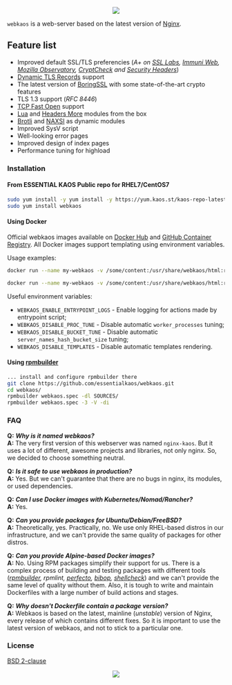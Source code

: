 <p align="center"><a href="#readme"><img src="https://gh.kaos.st/webkaos.svg"/></a></p>

`webkaos` is a web-server based on the latest version of [Nginx](http://nginx.org).

## Feature list

* Improved default SSL/TLS preferencies (_A+ on [SSL Labs](https://www.ssllabs.com/ssltest/analyze.html?d=essentialkaos.com), [Immuni Web](https://www.immuniweb.com/ssl/?id=WHUz0U3v), [Mozilla Observatory](https://observatory.mozilla.org/analyze/essentialkaos.com), [CryptCheck](https://tls.imirhil.fr/https/essentialkaos.com) and [Security Headers](https://securityheaders.com/?q=essentialkaos.com&followRedirects=on)_)
* [Dynamic TLS Records](https://blog.cloudflare.com/optimizing-tls-over-tcp-to-reduce-latency/) support
* The latest version of [BoringSSL](https://boringssl.googlesource.com/boringssl/) with some state-of-the-art crypto features
* TLS 1.3 support (_RFC 8446_)
* [TCP Fast Open](https://en.wikipedia.org/wiki/TCP_Fast_Open) support
* [Lua](https://github.com/openresty/lua-nginx-module) and [Headers More](https://github.com/openresty/headers-more-nginx-module) modules from the box
* [Brotli](https://github.com/eustas/ngx_brotli) and [NAXSI](https://github.com/nbs-system/naxsi) as dynamic modules
* Improved SysV script
* Well-looking error pages
* Improved design of index pages
* Performance tuning for highload

### Installation

#### From ESSENTIAL KAOS Public repo for RHEL7/CentOS7

```bash
sudo yum install -y yum install -y https://yum.kaos.st/kaos-repo-latest.el7.noarch.rpm
sudo yum install webkaos
```

#### Using Docker

Official webkaos images available on [Docker Hub](http://kaos.sh/d/webkaos) and [GitHub Container Registry](https://kaos.sh/p/webkaos). All Docker images support templating using environment variables.

Usage examples:

```bash
docker run --name my-webkaos -v /some/content:/usr/share/webkaos/html:ro -p 8080:80 -d essentialkaos/webkaos:centos7

```

```bash
docker run --name my-webkaos -v /some/content:/usr/share/webkaos/html:ro -p 8080:8080 -d essentialkaos/webkaos:centos7-unprivileged

```

Useful environment variables:

* `WEBKAOS_ENABLE_ENTRYPOINT_LOGS` - Enable logging for actions made by entrypoint script;
* `WEBKAOS_DISABLE_PROC_TUNE` - Disable automatic `worker_processes` tuning;
* `WEBKAOS_DISABLE_BUCKET_TUNE` - Disable automatic `server_names_hash_bucket_size` tuning;
* `WEBKAOS_DISABLE_TEMPLATES` - Disable automatic templates rendering.

#### Using [rpmbuilder](https://github.com/essentialkaos/rpmbuilder)

```bash
... install and configure rpmbuilder there
git clone https://github.com/essentialkaos/webkaos.git
cd webkaos/
rpmbuilder webkaos.spec -dl SOURCES/
rpmbuilder webkaos.spec -3 -V -di
```

### FAQ

**Q:** **_Why is it named webkaos?_**<br/>
**A:** The very first version of this webserver was named `nginx-kaos`. But it uses a lot of different, awesome projects and libraries, not only nginx. So, we decided to choose something neutral.

**Q:** **_Is it safe to use webkaos in production?_**<br/>
**A:** Yes. But we can't guarantee that there are no bugs in nginx, its modules, or used dependencies.

**Q:** **_Can I use Docker images with Kubernetes/Nomad/Rancher?_**<br/>
**A:** Yes.

**Q:** **_Can you provide packages for Ubuntu/Debian/FreeBSD?_**<br/>
**A:** Theoretically, yes. Practically, no. We use only RHEL-based distros in our infrastructure, and we can't provide the same quality of packages for other distros.

**Q:** **_Can you provide Alpine-based Docker images?_**<br/>
**A:** No. Using RPM packages simplify their support for us. There is a complex process of building and testing packages with different tools (_[rpmbuilder](https://kaos.sh/rpmbuilder), rpmlint, [perfecto](https://kaos.sh/perfecto), [bibop](https://kaos.sh/bibop), [shellcheck](https://github.com/koalaman/shellcheck)_) and we can't provide the same level of quality without them. Also, it is tough to write and maintain Dockerfiles with a large number of build actions and stages.

**Q:** **_Why doesn't Dockerfile contain a package version?_**<br/>
**A:** Webkaos is based on the latest, mainline (_unstable_) version of Nginx, every release of which contains different fixes. So it is important to use the latest version of webkaos, and not to stick to a particular one.

### License

[BSD 2-clause](LICENSE)

<p align="center"><a href="https://essentialkaos.com"><img src="https://gh.kaos.st/ekgh.svg"/></a></p>
